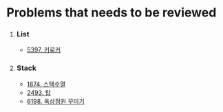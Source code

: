 <h1>Problems that needs to be reviewed</h1>
<ol>
  <li><h3>List</h3></li>
  <ul>
    <li><a href="https://www.acmicpc.net/problem/5397">5397. 키로커</a></li>
  </ul>
  <li><h3>Stack</h3></li>
  <ul>
    <li><a href="https://www.acmicpc.net/problem/1874">1874. 스택수열</a></li>
    <li><a href="https://www.acmicpc.net/problem/2493">2493. 탑</a></li>
    <li><a href="https://www.acmicpc.net/problem/6198">6198. 옥상정원 꾸미기</a></li>
  </ul>
</ol>

